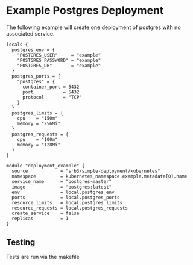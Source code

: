 # Example Postgres Deployment

The following example will create one deployment of
postgres with no associated service.

```HCL
locals {
  postgres_env = {
    "POSTGRES_USER"     = "example"
    "POSTGRES_PASSWORD" = "example"
    "POSTGRES_DB"       = "example"
  }
  postgres_ports = {
    "postgres" = {
      container_port = 5432
      port           = 5432
      protocol       = "TCP"
    }
  }
  postgres_limits = {
    cpu    = "150m"
    memory = "256Mi"
  }
  postgres_requests = {
    cpu    = "100m"
    memory = "128Mi"
  }
}

module "deployment_example" {
  source            = "srb3/simple-deployment/kubernetes"
  namespace         = kubernetes_namespace.example.metadata[0].name
  service_name      = "postgres-master"
  image             = "postgres:latest"
  env               = local.postgres_env
  ports             = local.postgres_ports
  resource_limits   = local.postgres_limits
  resource_requests = local.postgres_requests
  create_service    = false
  replicas          = 1
}
```

## Testing

Tests are run via the makefile
